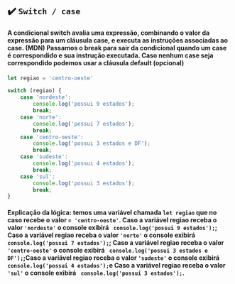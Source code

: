 ## ✔️ `Switch / case`

#### A condicional switch avalia uma expressão, combinando o valor da expressão para um cláusula case, e executa as instruções associadas ao case. (MDN) Passamos o break para sair da condicional quando um case é correspondido e sua instrução executada. Caso nenhum case seja correspondido podemos usar a cláusula default (opcional)
```javascript
let regiao = 'centro-oeste'

switch (regiao) {
    case 'nordeste':
        console.log('possui 9 estados');
        break;
    case 'norte':
        console.log('possui 7 estados');
        break;
    case 'centro-oeste':
        console.log('possui 3 estados e DF');
        break;
    case 'sudeste':
        console.log('possui 4 estados');
        break;
    case 'sul':
        console.log('possui 3 estados');
        break;
}
```
#### Explicação da lógica: temos uma variável chamada `let regiao` que no caso recebe o valor `= 'centro-oeste'`. Caso a variável regiao receba o valor `'nordeste'` o console exibirá ` console.log('possui 9 estados');`; Caso a variável regiao receba o valor `'norte'` o console exibirá ` console.log('possui 7 estados');`; Caso a variável regiao receba o valor `'centro-oeste'` o console exibirá ` console.log('possui 3 estados e DF');`;Caso a variável regiao receba o valor `'sudeste'` o console exibirá ` console.log('possui 4 estados');`e Caso a variável regiao receba o valor `'sul'` o console exibirá ` console.log('possui 3 estados');`.